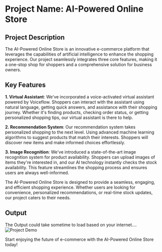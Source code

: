 # Project Name: AI-Powered Online Store

## Project Description

The AI-Powered Online Store is an innovative e-commerce platform that leverages the capabilities of artificial intelligence to enhance the shopping experience. Our project seamlessly integrates three core features, making it a one-stop shop for shoppers and a comprehensive solution for business owners.

## Key Features

**1. Virtual Assistant**: We've incorporated a voice-activated virtual assistant powered by Voiceflow. Shoppers can interact with the assistant using natural language, getting quick answers, and assistance with their shopping journey. Whether it's finding products, checking order status, or getting personalized shopping tips, our virtual assistant is there to help.

**2. Recommendation System**: Our recommendation system takes personalized shopping to the next level. Using advanced machine learning algorithms to suggest products that match their interests. Shoppers will discover new items and make informed choices effortlessly.

**3. Image Recognition**: We've introduced a state-of-the-art image recognition system for product availability. Shoppers can upload images of items they're interested in, and our AI technology instantly checks the stock availability. This feature streamlines the shopping process and ensures users are always well-informed.

The AI-Powered Online Store is designed to provide a seamless, engaging, and efficient shopping experience. Whether users are looking for convenience, personalized recommendations, or real-time stock updates, our project caters to their needs.

## Output
The Output could take sometime to load based on your internet....
![Project Demo](images/Smart%20Virtual%20RecAI%20Store.gif)

Start enjoying the future of e-commerce with the AI-Powered Online Store today!
